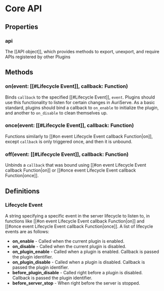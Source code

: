 # Core API

## Properties

### api

The [[API object]], which provides methods to export, unexport, and require APIs registered by other Plugins

## Methods

### on(event: [[#Lifecycle Event]], callback: Function)

Binds `callback` to the specified [[#Lifecycle Event]], `event`. Plugins should use this functionality to listen for certain changes in AuriServe. As a basic standard, plugins should bind a callback to `on_enable` to initialize the plugin, and another to `on_disable` to clean themselves up.

### once(event: [[#Lifecycle Event]], callback: Function)

Functions similarly to [[#on event Lifecycle Event callback Function|on]], except `callback` is only triggered once, and then it is unbound.

### off(event: [[#Lifecycle Event]], callback: Function)

Unbinds a `callback` that was bound using [[#on event Lifecycle Event callback Function|on]] or [[#once event Lifecycle Event callback Function|once]].

## Definitions

### Lifecycle Event

A string specifying a specific event in the server lifecycle to listen to, in functions like [[#on event Lifecycle Event callback Function|on]] and [[#once event Lifecycle Event callback Function|once]]. A list of lifecycle events are as follows:

- **on_enable** - Called when the current plugin is enabled.
- **on_disable** - Called when the current plugin is disabled.
- **on_plugin_enable** - Called when a plugin is enabled. Callback is passed the plugin identifier.
- **on_plugin_disable** - Called when a plugin is disabled. Callback is passed the plugin identifier.
- **before_plugin_disable** - Called right before a plugin is disabled. Callback is passed the plugin identifier.
- **before_server_stop** - When right before the server is stopped.